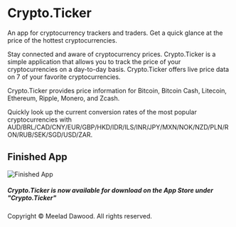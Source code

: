 # Crypto.Ticker
An app for cryptocurrency trackers and traders. Get a quick glance at the price of the hottest cryptocurrencies.



Stay connected and aware of cryptocurrency prices. Crypto.Ticker is a simple application that allows you to track the price of your cryptocurrencies on a day-to-day basis. Crypto.Ticker offers live price data on 7 of your favorite cryptocurrencies.

Crypto.Ticker provides price information for Bitcoin, Bitcoin Cash, Litecoin, Ethereum, Ripple, Monero, and Zcash.

Quickly look up the current conversion rates of the most popular cryptocurrencies with AUD/BRL/CAD/CNY/EUR/GBP/HKD/IDR/ILS/INR/JPY/MXN/NOK/NZD/PLN/RON/RUB/SEK/SGD/USD/ZAR.

## Finished App

![Finished App](https://raw.github.com/meeladdawood/crypto-ticker-app/master/Application%20Screenshots/App%20Store%20Final%20ScreenShots/Screen%20Shots.png)

##### Crypto.Ticker is now available for download on the App Store under "Crypto.Ticker"

Copyright © Meelad Dawood. All rights reserved. 
